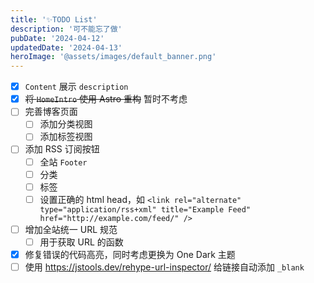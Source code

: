 ```yaml
---
title: '✨TODO List'
description: '可不能忘了做'
pubDate: '2024-04-12'
updatedDate: '2024-04-13'
heroImage: '@assets/images/default_banner.png'
---
```


- [x] `Content` 展示 `description`
- [x] ~~将 `HomeIntro` 使用 Astro 重构~~ 暂时不考虑
- [ ] 完善博客页面
  - [ ] 添加分类视图
  - [ ] 添加标签视图
- [ ] 添加 RSS 订阅按钮
  - [ ] 全站 `Footer`
  - [ ] 分类
  - [ ] 标签
  - [ ] 设置正确的 html head，如 `<link rel="alternate" type="application/rss+xml" title="Example Feed" href="http://example.com/feed/" />`
- [ ] 增加全站统一 URL 规范
  - [ ] 用于获取 URL 的函数
- [x] 修复错误的代码高亮，同时考虑更换为 One Dark 主题
- [ ] 使用 https://jstools.dev/rehype-url-inspector/ 给链接自动添加 `_blank`
